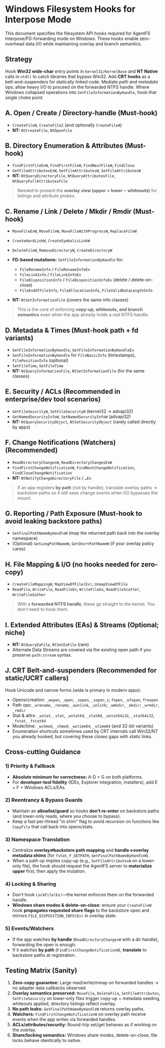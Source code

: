 # Windows Filesystem Hooks for Interpose Mode

This document specifies the filesystem API hooks required for AgentFS Interpose/FD-forwarding mode on Windows. These hooks enable zero-overhead data I/O while maintaining overlay and branch semantics.

## Strategy

Hook **Win32 wide-char** entry points in `kernel32/KernelBase` and **NT Native** calls in `ntdll` to catch libraries that bypass Win32. Add **CRT hooks** as a belt-and-suspenders for statically linked code. Mediate *path* and *metadata* ops; allow heavy I/O to proceed on the forwarded NTFS handle. Where Windows collapsed operations into `SetFileInformationByHandle`, hook that single choke point.

## A. Open / Create / Directory-handle (**Must-hook**)

* `CreateFileW`, `CreateFile2` (and optionally `CreateFileA`)
* **NT:** `NtCreateFile`, `NtOpenFile`

## B. Directory Enumeration & Attributes (**Must-hook**)

* `FindFirstFileExW`, `FindFirstFileW`, `FindNextFileW`, `FindClose`
* `GetFileAttributesExW`, `GetFileAttributesW`, `SetFileAttributesW`
* **NT:** `NtQueryDirectoryFile`, `NtQueryAttributesFile`, `NtQueryFullAttributesFile`

> Needed to present the **overlay view (upper + lower − whiteouts)** for listings and attribute probes.

## C. Rename / Link / Delete / Mkdir / Rmdir (**Must-hook**)

* `MoveFileExW`, `MoveFileW`, `MoveFileWithProgressW`, `ReplaceFileW`
* `CreateHardLinkW`, `CreateSymbolicLinkW`
* `DeleteFileW`, `RemoveDirectoryW`, `CreateDirectoryW`
* **FD-based mutations:** `SetFileInformationByHandle` for:

  * `FileRenameInfo` / `FileRenameInfoEx`
  * `FileLinkInfo` / `FileLinkInfoEx`
  * `FileDispositionInfo` / `FileDispositionInfoEx` (delete / delete-on-close)
  * `FileEndOfFileInfo`, `FileAllocationInfo`, `FileValidDataLengthInfo`
* **NT:** `NtSetInformationFile` (covers the same info classes)

> This is the core of enforcing **copy-up, whiteouts, and branch semantics** even when the app already holds a real NTFS handle.

## D. Metadata & Times (**Must-hook** path + fd variants)

* `GetFileInformationByHandle`, `GetFileInformationByHandleEx`
* `SetFileInformationByHandle` for `FileBasicInfo` (timestamps), `FilePositionInfo` (optional)
* `SetFileTime`, `GetFileTime`
* **NT:** `NtQueryInformationFile`, `NtSetInformationFile` (for the same classes)

## E. Security / ACLs (**Recommended** in enterprise/dev tool scenarios)

* `GetFileSecurityW`, `SetFileSecurityW` (kernel32 → advapi32)
* `GetNamedSecurityInfoW`, `SetNamedSecurityInfoW` (advapi32)
* **NT:** `NtQuerySecurityObject`, `NtSetSecurityObject` (rarely called directly by apps)

## F. Change Notifications (Watchers) (**Recommended**)

* `ReadDirectoryChangesW`, `ReadDirectoryChangesExW`
* `FindFirstChangeNotificationW`, `FindNextChangeNotification`, `FindCloseChangeNotification`
* **NT:** `NtNotifyChangeDirectoryFile` / `…Ex`

> If an app registers **by path** (not by handle), translate overlay paths → backstore paths so it still sees change events when I/O bypasses the mount.

## G. Reporting / Path Exposure (**Must-hook** to avoid leaking backstore paths)

* `GetFinalPathNameByHandleW` (map the returned path back into the overlay namespace)
* (Optional) `GetLongPathNameW`, `GetShortPathNameW` (if your overlay policy cares)

## H. File Mapping & I/O (no hooks needed for zero-copy)

* `CreateFileMappingW`, `MapViewOfFile(Ex)`, `UnmapViewOfFile`
* `ReadFile`, `WriteFile`, `ReadFileEx`, `WriteFileEx`, `ReadFileScatter`, `WriteFileGather`

> With a **forwarded NTFS handle**, these go straight to the kernel. You don't need to hook them.

## I. Extended Attributes (EAs) & Streams (**Optional**; niche)

* **NT:** `NtQueryEaFile`, `NtSetEaFile` (rare)
* Alternate Data Streams are covered via the existing open path if you preserve `path:stream` syntax.

## J. CRT Belt-and-suspenders (**Recommended** for static/UCRT callers)

Hook Unicode and narrow forms (wide is primary in modern apps):

* Opens/creation: `_wopen`, `_open`, `_sopen`, `_sopen_s`; `fopen`, `_wfopen`, `freopen`
* Path ops: `_wrename`, `_rename`; `_wunlink`, `_unlink`; `_wmkdir`, `_mkdir`; `_wrmdir`, `_rmdir`
* Stat & attrs: `_wstat`, `_stat`, `_wstat64`, `_stat64`, `_wstat64i32`, `_stat64i32`, `_fstat`, `_fstat64`
* Mode/time: `_wchmod`, `_chmod`; `_wutime64`, `_utime64` (and 32-bit variants)
* Enumeration shortcuts sometimes used by CRT internals call Win32/NT you already hooked, but covering these closes gaps with static links.

## Cross-cutting Guidance

### 1) Priority & Fallback

* **Absolute minimum for correctness:** A-D + G on both platforms.
* For **developer-tool fidelity** (IDEs, Explorer integration, installers), add E + F + Windows ACLs/EAs.

### 2) Reentrancy & Bypass Guards

* Maintain an **allowlist/guard** so hooks **don't re-enter** on backstore paths (and lower-only reads, where you choose to bypass).
* Keep a fast per-thread "in shim" flag to avoid recursion on functions like `CopyFile` that call back into opens/stats.

### 3) Namespace Translation

* Centralize **overlay⇄backstore path mapping** and **handle→overlay metadata shims** (for `fstat`, `F_GETPATH`, `GetFinalPathNameByHandleW`).
* When a path op implies copy-up (e.g., `SetFileAttributesW` on a lower-only file), the hook should request the AgentFS server to **materialize upper** first, then apply the mutation.

### 4) Locking & Sharing

* Don't hook `LockFile(Ex)`—the kernel enforces them on the forwarded handle.
* **Windows share modes & delete-on-close:** ensure your `CreateFileW` hook **propagates requested share flags** to the backstore open and mirrors `FILE_DISPOSITION_INFO(Ex)` in overlay state.

### 5) Events/Watchers

* If the app watches **by handle** (`ReadDirectoryChangesW` with a dir handle), forwarding the open is enough.
* If it watches **by path** (`FindFirstChangeNotificationW`), **translate** to backstore paths at registration.

## Testing Matrix (Sanity)

1. **Zero-copy guarantee:** Large read/write/mmap on forwarded handles → no adapter data callbacks observed.
2. **Overlay semantics preserved:** `MoveFile`, `DeleteFile`, `SetFileAttributes`, `SetFileSecurity` on lower-only files trigger copy-up + metadata seeding, whiteouts applied, directory listings reflect overlay.
3. **No path leaks:** `GetFinalPathNameByHandleW` returns overlay paths.
4. **Watchers:** `FindFirstChangeNotificationW` on overlay path receive events when the app writes via forwarded handles.
5. **ACLs/attributes/security:** Round-trip set/get behaves as if working on the overlay.
6. **Share/locking semantics:** Windows share modes, delete-on-close, file locks behave identically to native.
